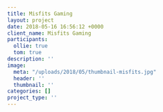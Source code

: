 ```yaml
---
title: Misfits Gaming
layout: project
date: 2018-05-16 16:56:12 +0000
client_name: Misfits Gaming
participants:
  ollie: true
  tom: true
description: ''
image:
  meta: "/uploads/2018/05/thumbnail-misfits.jpg"
  header: ''
  thumbnail: ''
categories: []
project_type: ''
---
```

